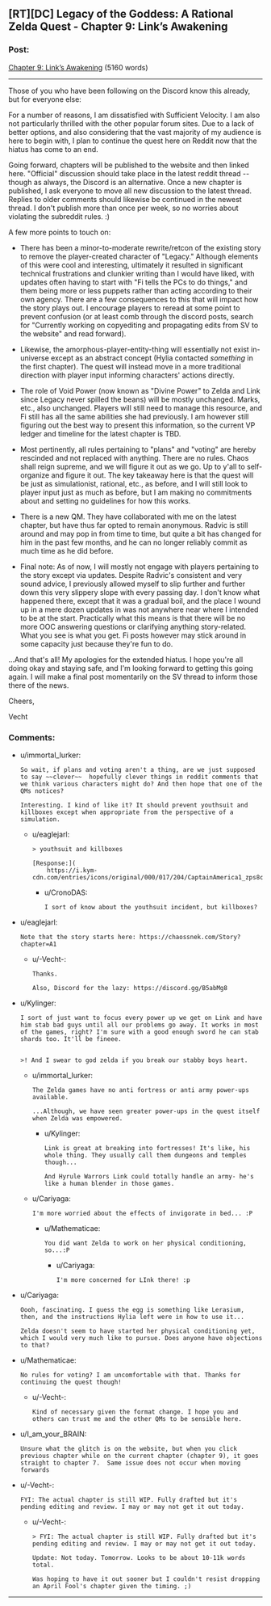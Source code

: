 ## [RT][DC] Legacy of the Goddess: A Rational Zelda Quest - Chapter 9: Link’s Awakening

### Post:

[Chapter 9: Link’s Awakening](https://chaossnek.com/Story?chapter=C9) (5160 words)

---

Those of you who have been following on the Discord know this already, but for everyone else:

For a number of reasons, I am dissatisfied with Sufficient Velocity. I am also not particularly thrilled with the other popular forum sites. Due to a lack of better options, and also considering that the vast majority of my audience is here to begin with, I plan to continue the quest here on Reddit now that the hiatus has come to an end.

Going forward, chapters will be published to the website and then linked here. "Official" discussion should take place in the latest reddit thread -- though as always, the Discord is an alternative. Once a new chapter is published, I ask everyone to move all new discussion to the latest thread. Replies to older comments should likewise be continued in the newest thread. I don't publish more than once per week, so no worries about violating the subreddit rules. :)

A few more points to touch on:

* There has been a minor-to-moderate rewrite/retcon of the existing story to remove the player-created character of "Legacy." Although elements of this were cool and interesting, ultimately it resulted in significant technical frustrations and clunkier writing than I would have liked, with updates often having to start with "Fi tells the PCs to do things," and them being more or less puppets rather than acting according to their own agency. There are a few consequences to this that will impact how the story plays out. I encourage players to reread at some point to prevent confusion (or at least comb through the discord posts, search for "Currently working on copyediting and propagating edits from SV to the website" and read forward).

* Likewise, the amorphous-player-entity-thing will essentially not exist in-universe except as an abstract concept (Hylia contacted *something* in the first chapter). The quest will instead move in a more traditional direction with player input informing characters' actions directly.

* The role of Void Power (now known as "Divine Power" to Zelda and Link since Legacy never spilled the beans) will be mostly unchanged. Marks, etc., also unchanged. Players will still need to manage this resource, and Fi still has all the same abilities she had previously. I am however still figuring out the best way to present this information, so the current VP ledger and timeline for the latest chapter is TBD.

* Most pertinently, all rules pertaining to "plans" and "voting" are hereby rescinded and not replaced with anything. There are no rules. Chaos shall reign supreme, and we will figure it out as we go. Up to y'all to self-organize and figure it out. The key takeaway here is that the quest will be just as simulationist, rational, etc., as before, and I will still look to player input just as much as before, but I am making no commitments about and setting no guidelines for how this works.

* There is a new QM. They have collaborated with me on the latest chapter, but have thus far opted to remain anonymous. Radvic is still around and may pop in from time to time, but quite a bit has changed for him in the past few months, and he can no longer reliably commit as much time as he did before. 

* Final note: As of now, I will mostly not engage with players pertaining to the story except via updates. Despite Radvic's consistent and very sound advice, I previously allowed myself to slip further and further down this very slippery slope with every passing day. I don't know what happened there, except that it was a gradual boil, and the place I wound up in a mere dozen updates in was not anywhere near where I intended to be at the start. Practically what this means is that there will be no more OOC answering questions or clarifying anything story-related. What you see is what you get. Fi posts however may stick around in some capacity just because they're fun to do.


...And that's all! My apologies for the extended hiatus. I hope you're all doing okay and staying safe, and I'm looking forward to getting this going again. I will make a final post momentarily on the SV thread to inform those there of the news.

Cheers,

Vecht

### Comments:

- u/immortal_lurker:
  ```
  So wait, if plans and voting aren't a thing, are we just supposed to say ~~clever~~  hopefully clever things in reddit comments that we think various characters might do? And then hope that one of the QMs notices?

  Interesting. I kind of like it? It should prevent youthsuit and killboxes except when appropriate from the perspective of a simulation.
  ```

  - u/eaglejarl:
    ```
    > youthsuit and killboxes

    [Response:](
        https://i.kym-cdn.com/entries/icons/original/000/017/204/CaptainAmerica1_zps8c295f96.JPG)
    ```

    - u/CronoDAS:
      ```
      I sort of know about the youthsuit incident, but killboxes?
      ```

- u/eaglejarl:
  ```
  Note that the story starts here: https://chaossnek.com/Story?chapter=A1
  ```

  - u/-Vecht-:
    ```
    Thanks.

    Also, Discord for the lazy: https://discord.gg/B5abMg8
    ```

- u/Kylinger:
  ```
  I sort of just want to focus every power up we get on Link and have him stab bad guys until all our problems go away. It works in most of the games, right? I'm sure with a good enough sword he can stab shards too. It'll be fineee.


  >! And I swear to god zelda if you break our stabby boys heart.
  ```

  - u/immortal_lurker:
    ```
    The Zelda games have no anti fortress or anti army power-ups available.

    ...Although, we have seen greater power-ups in the quest itself when Zelda was empowered.
    ```

    - u/Kylinger:
      ```
      Link is great at breaking into fortresses! It's like, his whole thing. They usually call them dungeons and temples though...

      And Hyrule Warrors Link could totally handle an army- he's like a human blender in those games.
      ```

  - u/Cariyaga:
    ```
    I'm more worried about the effects of invigorate in bed... :P
    ```

    - u/Mathematicae:
      ```
      You did want Zelda to work on her physical conditioning, so...:P
      ```

      - u/Cariyaga:
        ```
        I'm more concerned for LInk there! :p
        ```

- u/Cariyaga:
  ```
  Oooh, fascinating. I guess the egg is something like Lerasium, then, and the instructions Hylia left were in how to use it... 

  Zelda doesn't seem to have started her physical conditioning yet, which I would very much like to pursue. Does anyone have objections to that?
  ```

- u/Mathematicae:
  ```
  No rules for voting? I am uncomfortable with that. Thanks for continuing the quest though!
  ```

  - u/-Vecht-:
    ```
    Kind of necessary given the format change. I hope you and others can trust me and the other QMs to be sensible here.
    ```

- u/I_am_your_BRAIN:
  ```
  Unsure what the glitch is on the website, but when you click previous chapter while on the current chapter (chapter 9), it goes straight to chapter 7.  Same issue does not occur when moving forwards
  ```

- u/-Vecht-:
  ```
  FYI: The actual chapter is still WIP. Fully drafted but it's pending editing and review. I may or may not get it out today.
  ```

  - u/-Vecht-:
    ```
    > FYI: The actual chapter is still WIP. Fully drafted but it's pending editing and review. I may or may not get it out today.

    Update: Not today. Tomorrow. Looks to be about 10-11k words total.

    Was hoping to have it out sooner but I couldn't resist dropping an April Fool's chapter given the timing. ;)
    ```

---

